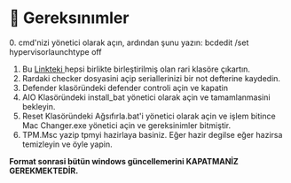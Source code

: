 # 📂 Gereksınımler

0\. cmd'nizi yönetici olarak açın, ardından şunu yazın: bcdedit /set hypervisorlaunchtype off

1. Bu [Linkteki ](https://workupload.com/file/Z8mXa6DAf9F)hepsi birlikte birleştirilmiş olan rari klasöre çıkartın.
2. Rardaki checker dosyasini açip seriallerinizi bir not defterine kaydedin.
3. Defender klasöründeki defender controli açin ve kapatin
4. AIO Klasöründeki install\_bat yönetici olarak açin ve tamamlanmasini bekleyin.
5. Reset Klasöründeki Ağsıfırla.bat'i yönetici olarak açin ve işlem bitince Mac Changer.exe yönetici açin ve gereksinimler bitmiştir.
6. TPM.Msc yazip tpmyi hazirlaya basiniz. Eğer hazir degilse eğer hazirsa temizleyin ve öyle yapin.

**Format sonrasi bütün windows güncellemerini KAPATMANİZ GEREKMEKTEDİR.**
